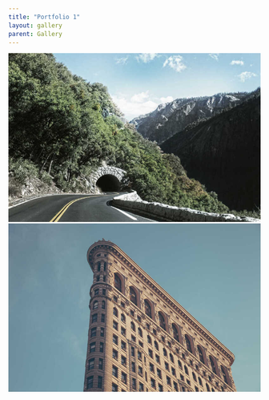 ```yaml
---
title: "Portfolio 1"
layout: gallery
parent: Gallery
---
```

![Mountain](/assets/img/1.jpg)
![Sea](/assets/img/10.jpg)
